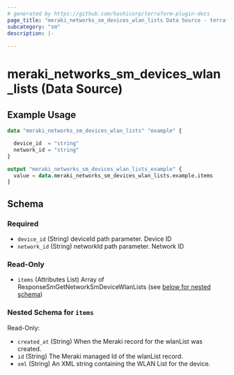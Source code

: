 ```yaml
---
# generated by https://github.com/hashicorp/terraform-plugin-docs
page_title: "meraki_networks_sm_devices_wlan_lists Data Source - terraform-provider-meraki"
subcategory: "sm"
description: |-
  
---
```


# meraki_networks_sm_devices_wlan_lists (Data Source)



## Example Usage

```terraform
data "meraki_networks_sm_devices_wlan_lists" "example" {

  device_id  = "string"
  network_id = "string"
}

output "meraki_networks_sm_devices_wlan_lists_example" {
  value = data.meraki_networks_sm_devices_wlan_lists.example.items
}
```

<!-- schema generated by tfplugindocs -->
## Schema

### Required

- `device_id` (String) deviceId path parameter. Device ID
- `network_id` (String) networkId path parameter. Network ID

### Read-Only

- `items` (Attributes List) Array of ResponseSmGetNetworkSmDeviceWlanLists (see [below for nested schema](#nestedatt--items))

<a id="nestedatt--items"></a>
### Nested Schema for `items`

Read-Only:

- `created_at` (String) When the Meraki record for the wlanList was created.
- `id` (String) The Meraki managed Id of the wlanList record.
- `xml` (String) An XML string containing the WLAN List for the device.
